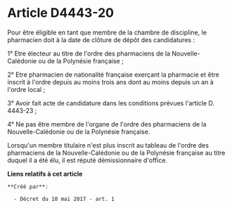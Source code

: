 # Article D4443-20

Pour être éligible en tant que membre de la chambre de discipline, le pharmacien doit à la date de clôture de dépôt des
candidatures :

1° Etre électeur au titre de l'ordre des pharmaciens de la Nouvelle-Calédonie ou de la Polynésie française ;

2° Etre pharmacien de nationalité française exerçant la pharmacie et être inscrit à l'ordre depuis au moins trois ans dont au
moins depuis un an à l'ordre local ;

3° Avoir fait acte de candidature dans les conditions prévues l'article D. 4443-23 ;

4° Ne pas être membre de l'organe de l'ordre des pharmaciens de la Nouvelle-Calédonie ou de la Polynésie française.

Lorsqu'un membre titulaire n'est plus inscrit au tableau de l'ordre des pharmaciens de la Nouvelle-Calédonie ou de la
Polynésie française au titre duquel il a été élu, il est réputé démissionnaire d'office.

**Liens relatifs à cet article**

	**Créé par**:

	  - Décret du 10 mai 2017 - art. 1
